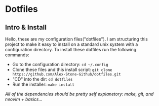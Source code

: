 # Dotfiles
## Intro & Install
Hello, these are my configuration files("dotfiles"). I am structuring this project to make it easy to install on a standard unix system with a configuration directory. To install these dotfiles run the following commands:
- Go to the configuration directory: `cd ~/.config`
- Clone these files and this install script: `git clone https://github.com/Alex-Stone-Github/dotfiles.git`
- "CD" into the dir: `cd dotfiles`
- Run the installer: `make install`

_All of the dependencies should be pretty self explanetory: make, git, and neovim + basics..._


